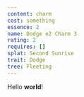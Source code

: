 ```yaml
---
content: charm
cost: something
essence: 2
name: Dodge e2 Charm 3
rating: 2
requires: []
splat: Second Sunrise
trait: Dodge
tree: Fleeting
---
```


Hello **world**!
